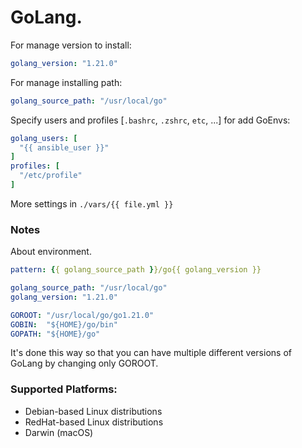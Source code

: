 # GoLang.
For manage version to install:
```yaml
golang_version: "1.21.0"
```
For manage installing path:
```yaml
golang_source_path: "/usr/local/go"
```
Specify users and profiles [`.bashrc`, `.zshrc`, `etc`, ...] for add GoEnvs:
```yaml
golang_users: [
  "{{ ansible_user }}"
]
profiles: [
  "/etc/profile"
]
```
More settings in `./vars/{{ file.yml }}`

### Notes
About environment.
```yaml
pattern: {{ golang_source_path }}/go{{ golang_version }}

golang_source_path: "/usr/local/go"
golang_version: "1.21.0"

GOROOT: "/usr/local/go/go1.21.0"
GOBIN:  "${HOME}/go/bin"
GOPATH: "${HOME}/go"
```
It's done this way so that you can have multiple different versions of GoLang by changing only GOROOT.

### Supported Platforms:
- Debian-based Linux distributions
- RedHat-based Linux distributions
- Darwin (macOS)
